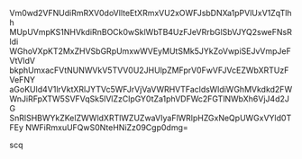 Vm0wd2VFNUdiRmRXV0doVllteEtXRmxVU2xOWFJsbDNXa1pPVlUxV1ZqTlhh
MUpUVmpKS1NHVkdiRnBOCk0wSklWbTB4UzFJeVRrbGlSbVJYQ2sweFNsRldi
WGhoVXpKT2MxZHVSbGRpUmxwWVEyMUtSMk5JYkZoVwpiSEJvVmpJeFVtVldV
bkphUmxacFVtNUNWVkV5TVV0U2JHUlpZMFprV0FwVFJVcEZWbXRTUzFVeFNY
aGoKUld4V1lrVktXRlJYTVc5WFJrVjVaVWRHVTFacldsWldiWGhMVkdkd2FW
WnJiRFpXTW5SVFVqSk5lVlZzClpGY0tZa1phVDFWc2FGTlNWbXh6VjJ4d2JG
SnRlSHBWYkZKelZWWldXRTlWZUZwaVIyaFlWRlpHZGxNeQpUWGxVYld0TFEy
NWFiRmxuUFQwS0NteHNiZz09Cgp0dmg=

scq